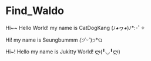 # Find_Waldo
Hi~~ Hello World! my name is CatDogKang (ﾉ◕ヮ◕)ﾉ*:･ﾟ✧

Hi! my name is Seungbummm  *(੭*ˊᵕˋ)੭*ଘ

Hi~! Hello my name is Jukitty World! ლ(╹◡╹ლ) 
